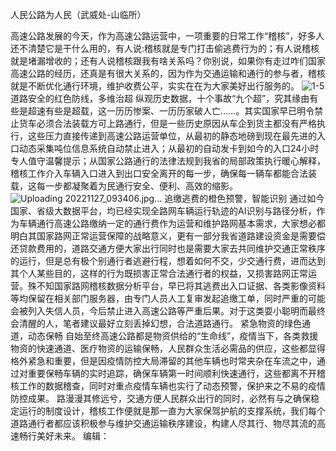 人民公路为人民（武威处-山临所）

高速公路发展的今天，作为高速公路运营中，一项重要的日常工作“稽核”，好多人还不清楚它是干什么用的，有人说:稽核就是专门打击偷逃费行为的；有人说稽核就是堵漏增收的；还有人说稽核跟我有啥关系吗？你别说，如果你有走过咋们国家高速公路的经历，还真是有很大关系的，因为作为交通运输和通行的参与者，稽核就是不断优化通行环境，维护收费公平，实实在在为大家美好出行服务的。 
![1-5](https://user-images.githubusercontent.com/123157084/215258231-daa3d7f5-5c49-41c1-bd02-e07ce83e4a81.jpg)
  道路安全的红色防线，多维治超
  纵观历史数据，十个事故“九个超”，究其缘由有些是超速有些是超载，这一历历惨案、一历历家破人亡……。其实国家早已明令禁止货车必须合法装载方可上路通行，但是一些历史原因从车企到货主都没有严格执行，这些压力直接传递到高速公路运营单位，从最初的静态地磅到现在最先进的入口动态采集吨位信息系统自动禁止进入；从最初的自动发卡到如今的入口24小时专人值守温馨提示；从国家公路通行的法律法规到我省的局部政策执行暖心解释，稽核工作介入车辆入口进入到出口安全离开的每一步，确保每一辆车都能合法装载，这每一步都凝聚着为民通行安全、便利、高效的缩影。 
  ![Uploading 20221127_093406.jpg…]()
  追缴逃费的橙色预警，智能识别
通过如今国家、省级大数据平台，均已经实现全路网车辆运行轨迹的AI识别与路径分析，作为车辆通行高速公路缴纳一定的通行费作为运营和维护路网基本需求，大家想必都明白其国家路网正常运营保障的战略意义，更有一部分我省道路建设资金是需要偿还贷款费用的，道路交通方便大家出行同时也是需要大家去共同维护交通正常秩序的运行，但是总有极个别通行者逃避行程，想着如何不交，少交通行费，进而达到其个人某些目的，这样的行为既损害正常合法通行者的权益，又损害路网正常运营。殊不知国家路网稽核数据分析平台，早已将其逃费出入口证据、各类影像资料等均保留在相关部门服务器，由专门人员人工复审发起追缴工单，同时严重的可能会被列入失信人员，今后禁止进入高速公路等严重后果。对于这类耍小聪明而最终会清醒的人，笔者建议最好立刻丢掉幻想，合法道路通行。 
  紧急物资的绿色通道，动态保畅
  自始至终高速公路都是物资供给的“生命线”，疫情当下，各类救援物资的快速通道、医疗物资的运输保畅，人民群众生活必需品的供应，这些都显得格外紧急和重要，但是因疫情防控大局滞留的其他车辆也时常夹杂在车流之中，通过对重要保畅车辆的实时追踪，确保车辆第一时间顺利快速通行，这些都离不开稽核工作的数据稽查，同时对重点疫情车辆也实行了动态预警，保护来之不易的疫情防控成果。
路漫漫其修远兮，交通方便人民群众出行的同时，必然有与之确保稳定运行的制度设计，稽核工作便就是那一直为大家保驾护航的支撑系统，我们每个道路通行者都应该积极参与维护交通运输秩序建设，构建人尽其行、物尽其流的高速畅行美好未来。
编辑：
